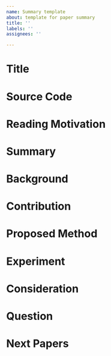 ```yaml
---
name: Summary template
about: template for paper summary
title: ''
labels: ''
assignees: ''

---
```


# Title
# Source Code
# Reading Motivation
# Summary
# Background
# Contribution
# Proposed Method
# Experiment
# Consideration
# Question
# Next Papers
